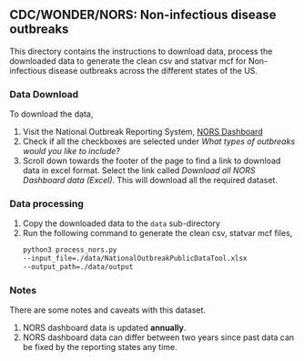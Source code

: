 ## CDC/WONDER/NORS: Non-infectious disease outbreaks

This directory contains the instructions to download data, process the
downloaded data to generate the clean csv and statvar mcf for Non-infectious
disease outbreaks across the different states of the US.

### Data Download
To download the data,
1. Visit the National Outbreak Reporting System, [NORS Dashboard](https://wwwn.cdc.gov/norsdashboard/)
2. Check if all the checkboxes are selected under *What types of outbreaks would you like to include?*
3. Scroll down towards the footer of the page to find a link to download data in
   excel format. Select the link called *Download all NORS Dashboard data (Excel)*. This will download all the required dataset.

### Data processing
1. Copy the downloaded data to the `data` sub-directory
2. Run the following command to generate the clean csv, statvar mcf files,
   ```bash
   python3 process_nors.py
   --input_file=./data/NationalOutbreakPublicDataTool.xlsx
   --output_path=./data/output
   ```

### Notes
There are some notes and caveats with this dataset.
1. NORS dashboard data is updated **annually**.
2. NORS dashboard data can differ between two years since past data can be fixed
   by the reporting states any time.

